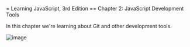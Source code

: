 = Learning JavaScript, 3rd Edition
== Chapter 2: JavaScript Development Tools

In this chapter we're learning about Git and other
development tools.

![image](https://user-images.githubusercontent.com/12512309/71343363-f5fab780-25a2-11ea-90cb-84ea8cf08087.png)
